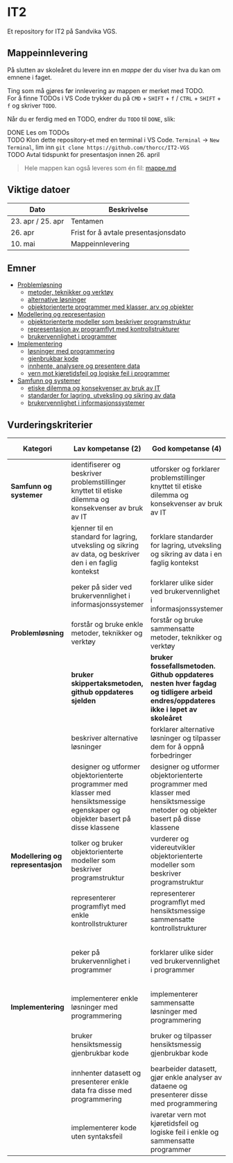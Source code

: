 # IT2

Et repository for IT2 på Sandvika VGS.

## Mappeinnlevering

På slutten av skoleåret du levere inn en _mappe_ der du viser hva du kan om emnene i faget.

Ting som må gjøres før innlevering av mappen er merket med TODO.  
For å finne TODOs i VS Code trykker du på `CMD` + `SHIFT` + `f` / `CTRL` + `SHIFT` + `f` og skriver `TODO`.

Når du er ferdig med en TODO, endrer du `TODO` til `DONE`, slik:

DONE Les om TODOs  
TODO Klon dette repository-et med en terminal i VS Code. `Terminal` -> `New Terminal`, lim inn `git clone https://github.com/thorcc/IT2-VGS`  
TODO Avtal tidspunkt for presentasjon innen 26. april

> Hele mappen kan også leveres som én fil: [mappe.md](./mappe.md)

## Viktige datoer

| Dato              | Beskrivelse                          |
| ----------------- | ------------------------------------ |
| 23. apr / 25. apr | Tentamen                             |
| 26. apr           | Frist for å avtale presentasjonsdato |
| 10. mai           | Mappeinnlevering                     |

## Emner

- [Problemløsning](problemlosning.md)
  - [metoder, teknikker og verktøy](./problemlosning.md#metoder-teknikker-og-verktøy)
  - [alternative løsninger](./problemlosning.md#alternative-løsninger)
  - [objektorienterte programmer med klasser, arv og objekter](./problemlosning.md#objektorienterte-programmer-med-klasser-arv-og-objekter)
- [Modellering og representasjon](modellering-og-representasjon.md)
  - [objektorienterte modeller som beskriver programstruktur](modellering-og-representasjon.md#objektorienterte-modeller-som-beskriver-programstruktur)
  - [representasjon av programflyt med kontrollstrukturer](modellering-og-representasjon.md#representasjon-av-programflyt-med-kontrollstrukturer)
  - [brukervennlighet i programmer](modellering-og-representasjon.md#brukervennlighet-i-programmer)
- [Implementering](implementering.md)
  - [løsninger med programmering](implementering.md#løsninger-med-programmering)
  - [gjenbrukbar kode](implementering.md#gjenbrukbar-kode)
  - [innhente, analysere og presentere data](implementering.md#innhente-analysere-og-presentere-data)
  - [vern mot kjøretidsfeil og logiske feil i programmer](./implementering.md#vern-mot-kjøretidsfeil-og-logiske-feil-i-programmer)
- [Samfunn og systemer](./samfunn-og-systemer.md)
  - [etiske dilemma og konsekvenser av bruk av IT](./samfunn-og-systemer.md#etiske-dilemma-og-konsekvenser-av-bruk-av-it)
  - [standarder for lagring, utveksling og sikring av data](./samfunn-og-systemer.md#standarder-for-lagring-utveksling-og-sikring-av-data)
  - [brukervennlighet i informasjonssystemer](./samfunn-og-systemer.md#brukervennlighet-i-informasjonssystemer)

## Vurderingskriterier

| Kategori                          | Lav kompetanse (2)                                                                                                               | God kompetanse (4)                                                                                                                 | Utmerket kompetanse (6)                                                                                               |
| --------------------------------- | -------------------------------------------------------------------------------------------------------------------------------- | ---------------------------------------------------------------------------------------------------------------------------------- | --------------------------------------------------------------------------------------------------------------------- |
| **Samfunn og systemer**           | identifiserer og beskriver problemstillinger knyttet til etiske dilemma og konsekvenser av bruk av IT                            | utforsker og forklarer problemstillinger knyttet til etiske dilemma og konsekvenser av bruk av IT                                  | utforsker og vurderer problemstillinger knyttet til etiske dilemma og konsekvenser av bruk av IT ved kritisk drøfting |
|                                   | kjenner til en standard for lagring, utveksling og sikring av data, og beskriver den i en faglig kontekst                        | forklare standarder for lagring, utveksling og sikring av data i en faglig kontekst                                                | gjør rede for standarder for lagring, utveksling og sikring av data med faglige begrunnelser og forklaringer          |
|                                   | peker på sider ved brukervennlighet i informasjonssystemer                                                                       | forklarer ulike sider ved brukervennlighet i informasjonssystemer                                                                  | vurderer brukervennlighet i informasjonssystemer                                                                      |
| **Problemløsning**                | forstår og bruke enkle metoder, teknikker og verktøy                                                                             | forstår og bruke sammensatte metoder, teknikker og verktøy                                                                         | hensiktsmessig anvende avanserte metoder, teknikker og verktøy                                                        |
|                                   | **bruker skippertaksmetoden, github oppdateres sjelden**                                                                         | **bruker fossefallsmetoden. Github oppdateres nesten hver fagdag og tidligere arbeid endres/oppdateres ikke i løpet av skoleåret** | **arbeider smidig. Github oppdateres hver fagdag og tidligere arbeid endres/oppdateres i løpet av skoleåret**         |
|                                   | beskriver alternative løsninger                                                                                                  | forklarer alternative løsninger og tilpasser dem for å oppnå forbedringer                                                          | grundig vurderer alternative løsninger og gjøre hensiktsmessige valg                                                  |
|                                   | designer og utformer objektorienterte programmer med klasser med hensiktsmessige egenskaper og objekter basert på disse klassene | designer og utformer objektorienterte programmer med klasser med hensiktsmessige metoder og objekter basert på disse klassene      | designer og utformer objektorienterte programmer med klasser med hensiktsmessig arv og objekter basert på de klassene |
| **Modellering og representasjon** | tolker og bruker objektorienterte modeller som beskriver programstruktur                                                         | vurderer og videreutvikler objektorienterte modeller som beskriver programstruktur                                                 | forbedre og lager komplette objektorienterte modeller som beskriver programstruktur                                   |
|                                   | representerer programflyt med enkle kontrollstrukturer                                                                           | representerer programflyt med hensiktsmessige sammensatte kontrollstrukturer                                                       | representerer programflyt med hensiktsmessige og effektive avanserte kontrollstrukturer                               |
|                                   | peker på brukervennlighet i programmer                                                                                           | forklarer ulike sider ved brukervennlighet i programmer                                                                            | vurderer brukervennlighet i programmer og foreslår hensiktsmessige forbedringer                                       |
| **Implementering**                | implementerer enkle løsninger med programmering                                                                                  | implementerer sammensatte løsninger med programmering                                                                              | implementerer avanserte løsninger med programmering                                                                   |
|                                   | bruker hensiktsmessig gjenbrukbar kode                                                                                           | bruker og tilpasser hensiktsmessig gjenbrukbar kode                                                                                | bruker, tilpasser og utvikler hensiktsmessig gjenbrukbar kode                                                         |
|                                   | innhenter datasett og presenterer enkle data fra disse med programmering                                                         | bearbeider datasett, gjør enkle analyser av dataene og presenterer disse med programmering                                         | gjør sammensatte analyser av datasett og presenterer disse med programmering                                          |
|                                   | implementerer kode uten syntaksfeil                                                                                              | ivaretar vern mot kjøretidsfeil og logiske feil i enkle og sammensatte programmer                                                  | ivaretar vern mot kjøretidsfeil og logiske feil i avanserte programmer                                                |
